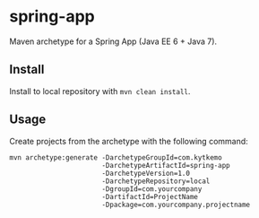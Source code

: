 # spring-app

Maven archetype for a Spring App (Java EE 6 + Java 7).

## Install

Install to local repository with `mvn clean install`.

## Usage

Create projects from the archetype with the following command:

```
mvn archetype:generate -DarchetypeGroupId=com.kytkemo
                       -DarchetypeArtifactId=spring-app
                       -DarchetypeVersion=1.0
                       -DarchetypeRepository=local
                       -DgroupId=com.yourcompany 
                       -DartifactId=ProjectName
                       -Dpackage=com.yourcompany.projectname
```
